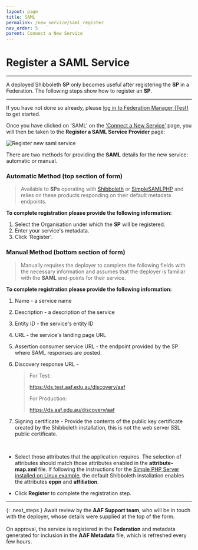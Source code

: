 ```yaml
---
layout: page
title: SAML
permalink: /new_service/saml_register
nav_order: 5
parent: Connect a New Service
---
```


# Register a SAML Service
---

A deployed Shibboleth **SP** only becomes useful after registering the **SP** in a Federation. The following steps show how to register an **SP**.

---
If you have not done so already, please [log in to Federation Manager (Test)](login) to get started.

Once you have clicked on 'SAML' on the ['Connect a New Service'](https://manager.test.aaf.edu.au/connected_services/new) page, you will then be taken to the **Register a SAML Service Provider** page:

![Register new saml service](/assets/images/register-new-saml-service.png)

There are two methods for providing the **SAML** details for the new service: automatic or manual.

### Automatic Method (top section of form)
> Available to **SPs** operating with [Shibboleth](https://www.shibboleth.net/) or [SimpleSAMLPHP](https://simplesamlphp.org/) and relies on these products responding on their default metadata endpoints.

**To complete registration please provide the following information:**
1. Select the Organisation under which the **SP** will be registered.
2. Enter your service's metadata.
3. Click 'Register'.

### Manual Method (bottom section of form)
> Manually requires the deployer to complete the following fields with the necessary information and assumes that the deployer is familiar with the **SAML** end-points for their service.

**To complete registration please provide the following information:**
1. Name - a service name
2. Description - a description of the service
3. Entity ID - the service's entity ID
4. URL - the service's landing page URL
5. Assertion consumer service URL - the endpoint provided by the SP where SAML responses are posted.
6. Discovery response URL -
   > For Test:
   >
   > https://ds.test.aaf.edu.au/discovery/aaf
   >
   > For Production:
   >
   > https://ds.aaf.edu.au/discovery/aaf

7. Signing certificate - Provide the contents of the public key certificate created by the Shibboleth installation, this is not the web server SSL public certificate.

<br>

- Select those attributes that the application requires. The selection of attributes should match those attributes enabled in the **attribute-map.xml** file. If following the instructions for the [Simple PHP Server installed on Linux example](/saml/#example-simple-php-server-installed-on-linux), the default Shibboleth installation enables the attributes **eppn** and **affiliation**.

- Click **Register** to complete the registration step.

---

{: .next_steps }
Await review by the **AAF Support team**, who will be in touch with the deployer, whose details were supplied at the top of the form.
<br><br>On approval, the service is registered in the **Federation** and metadata generated for inclusion in the **AAF Metadata** file, which is refreshed every few hours.